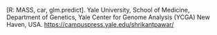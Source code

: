 [R: MASS, car, glm.predict].
Yale University, School of Medicine, Department of Genetics, Yale Center for Genome Analysis (YCGA) New Haven, USA.
https://campuspress.yale.edu/shrikantpawar/

